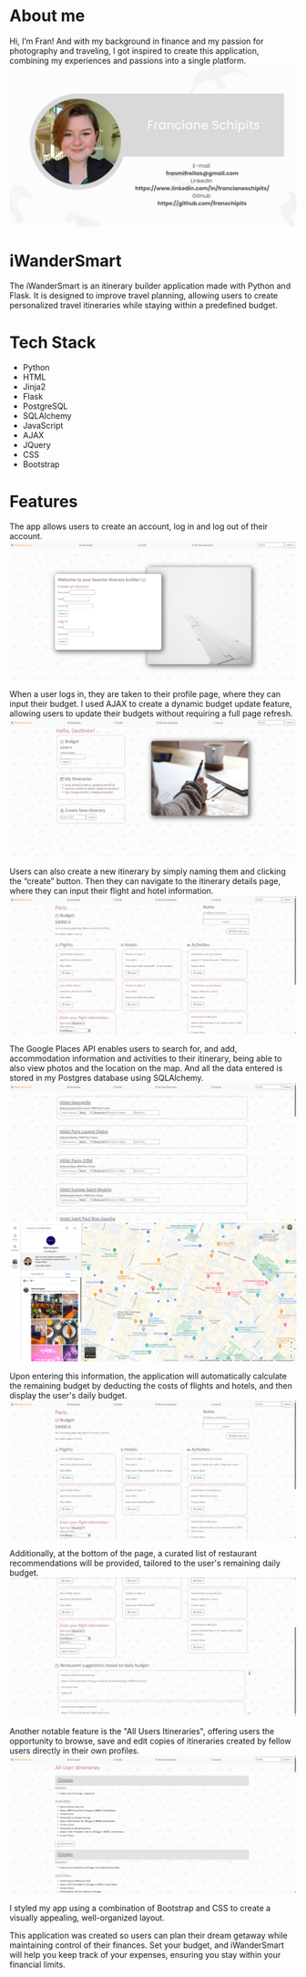 # About me
Hi, I’m Fran! And with my background in finance and my passion for photography and traveling, I got inspired to create this application, combining my experiences and passions into a single platform. 
![Contact info image](/static/images/FrancianeSchipits.png)

# iWanderSmart
The iWanderSmart is an itinerary builder application made with Python and Flask. It is designed to improve travel planning, allowing users to create personalized travel itineraries while staying within a predefined budget.

# Tech Stack 
- Python
- HTML
- Jinja2
- Flask
- PostgreSQL
- SQLAlchemy
- JavaScript
- AJAX
- JQuery
- CSS
- Bootstrap

# Features
The app allows users to create an account, log in and log out of their account. 
![Homepage image](/static/images/Homepage.png)

When a user logs in, they are taken to their profile page, where they can input their budget. I used AJAX to create a dynamic budget update feature, allowing users to update their budgets without requiring a full page refresh.
![Profile page image](/static/images/Profile-Page.png)

Users can also create a new itinerary by simply naming them and clicking the “create” button. Then they can navigate to the itinerary details page, where they can input their flight  and hotel information. 
![User itinerary details page image](/static/images/User-itinerary-details-page.png)

The Google Places API enables users to search for, and add, accommodation information and activities to their itinerary, being able to also view photos and the location on the map. And all the data entered is stored in my Postgres database using SQLAlchemy.
![Search page image](/static/images/Search-Results.png)
![Google Places API page image](/static/images/Google-Places-API.png)

Upon entering this information, the application will automatically calculate the remaining budget by deducting the costs of flights and hotels, and then display the user's daily budget. 
![User itinerary details page image](/static/images/User-itinerary-details-page.png)

Additionally, at the bottom of the page, a curated list of restaurant recommendations will be provided, tailored to the user's remaining daily budget.
![Restaurant Suggestion image](/static/images/Restaurant-suggestion-feature.png)

Another notable feature is the "All Users Itineraries", offering users the opportunity to browse, save and edit copies of itineraries created by fellow users directly in their own profiles.
![All User itineraries page image](/static/images/All-User-Itineraries-Page.png)

I styled my app using a combination of Bootstrap and CSS to create a visually appealing, well-organized layout.

This application was created so users can plan their dream getaway while maintaining control of their finances. Set your budget, and iWanderSmart will help you keep track of your expenses, ensuring you stay within your financial limits.
 